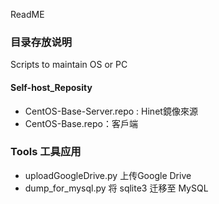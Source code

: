 ReadME

### 目录存放说明

Scripts to maintain OS or PC

#### Self-host_Reposity

- CentOS-Base-Server.repo : Hinet鏡像來源
-  CentOS-Base.repo：客戶端

### Tools 工具应用

- uploadGoogleDrive.py 上传Google Drive
- dump_for_mysql.py 将 sqlite3 迁移至 MySQL



